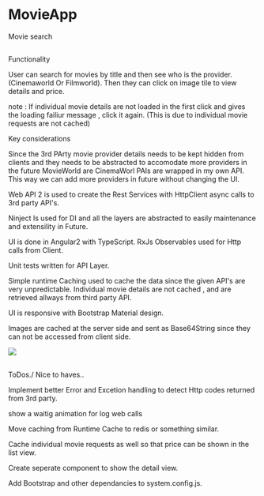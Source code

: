 # MovieApp
Movie search

##

Functionality

User can search for movies by title and then see who is the provider. (Cinemaworld Or Filmworld). Then they can click on image tile to view details and price. 

note : If individual movie details are not loaded in the first click and gives the loading failiur message , click it again. (This is due to individual movie requests are not cached) 



Key considerations

Since the 3rd PArty movie provider details  needs to be kept hidden from clients and 
they needs to be abstracted to accomodate more providers in the future MovieWorld are CinemaWorl PAIs are wrapped in my own API.  This way we can add more providers in future without changing the UI.

Web API 2 is used to create the Rest Services with HttpClient async calls to 3rd party API's.

Ninject Is used for DI and all the layers are abstracted to easily maintenance and extensility in Future.

UI is done in Angular2 with TypeScript. RxJs Observables used for Http calls from Client. 

Unit tests written for API Layer.

Simple runtime Caching used to cache the data since the given API's are very unpredictable.
Individual movie details are not cached , and are retrieved allways from third party API. 

UI is responsive with Bootstrap Material design.

Images are cached at the server side and sent as Base64String since they can not be accessed from client side. 

![]({{site.baseurl}}//Capture.PNG)



##

ToDos./ Nice to haves..

Implement better Error and Excetion handling to detect Http codes returned from 3rd party.

show a waitig animation for log web calls

Move caching from Runtime Cache to redis or something similar.

Cache individual movie requests as well so that price can be shown in the list view.

Create seperate component to show the detail view.

Add Bootstrap and other dependancies to system.config.js. 





